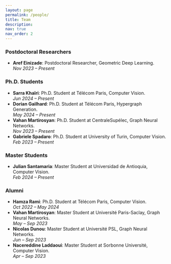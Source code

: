 ```yaml
---
layout: page
permalink: /people/
title: Team
description:
nav: true
nav_order: 2
---
```


### Postdoctoral Researchers

- **Aref Einizade**: Postdoctoral Researcher, Geometric Deep Learning.  
  *Nov 2023 – Present*

### Ph.D. Students

- **Sarra Khaïri**: Ph.D. Student at Télécom Paris, Computer Vision.  
  *Jun 2024 – Present*
- **Dorian Gailhard**: Ph.D. Student at Télécom Paris, Hypergraph Generation.  
  *May 2024 – Present*
- **Vahan Martirosyan**: Ph.D. Student at CentraleSupélec, Graph Neural Networks.  
  *Nov 2023 – Present*
- **Gabriele Spadaro**: Ph.D. Student at University of Turin, Computer Vision.  
  *Feb 2023 – Present*

### Master Students

- **Julian Santamaria**: Master Student at Universidad de Antioquia, Computer Vision.  
  *Feb 2024 – Present*

### Alumni

- **Hamza Rami**: Ph.D. Student at Télécom Paris, Computer Vision.  
  *Oct 2022 – May 2024*
- **Vahan Martirosyan**: Master Student at Université Paris-Saclay, Graph Neural Networks.  
  *May – Sep 2023*
- **Nicolas Dunou**: Master Student at Université PSL, Graph Neural Networks.  
  *Jun – Sep 2023*
- **Nacereddine Laddaoui**: Master Student at Sorbonne Université, Computer Vision.  
  *Apr – Sep 2023*